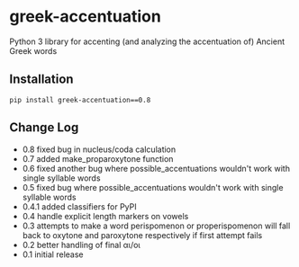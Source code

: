 # greek-accentuation

Python 3 library for accenting (and analyzing the accentuation of) Ancient Greek words

## Installation

    pip install greek-accentuation==0.8

## Change Log

* 0.8 fixed bug in nucleus/coda calculation
* 0.7 added make_proparoxytone function
* 0.6 fixed another bug where possible_accentuations wouldn't work with single syllable words
* 0.5 fixed bug where possible_accentuations wouldn't work with single syllable words
* 0.4.1 added classifiers for PyPI
* 0.4 handle explicit length markers on vowels
* 0.3 attempts to make a word perispomenon or properispomenon will fall back to oxytone and paroxytone respectively if first attempt fails
* 0.2 better handling of final αι/οι
* 0.1 initial release
